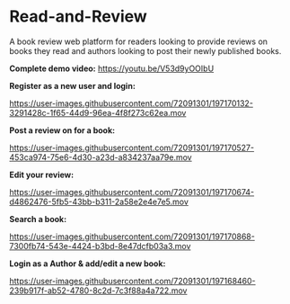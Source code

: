 # Read-and-Review
A book review web platform for readers looking to provide reviews on books they read and authors looking to post their newly published books.

**Complete demo video:** https://youtu.be/V53d9yOOIbU

**Register as a new user and login:**

https://user-images.githubusercontent.com/72091301/197170132-3291428c-1f65-44d9-96ea-4f8f273c62ea.mov

**Post a review on for a book:**

https://user-images.githubusercontent.com/72091301/197170527-453ca974-75e6-4d30-a23d-a834237aa79e.mov

**Edit your review:**

https://user-images.githubusercontent.com/72091301/197170674-d4862476-5fb5-43bb-b311-2a58e2e4e7e5.mov

**Search a book:**

https://user-images.githubusercontent.com/72091301/197170868-7300fb74-543e-4424-b3bd-8e47dcfb03a3.mov

**Login as a Author & add/edit a new book:**

https://user-images.githubusercontent.com/72091301/197168460-239b917f-ab52-4780-8c2d-7c3f88a4a722.mov

